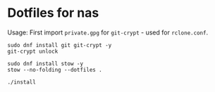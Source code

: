 # Dotfiles for nas

Usage: 
First import `private.gpg` for `git-crypt` - used for `rclone.conf`.
```
sudo dnf install git git-crypt -y
git-crypt unlock

sudo dnf install stow -y
stow --no-folding --dotfiles .

./install
```
